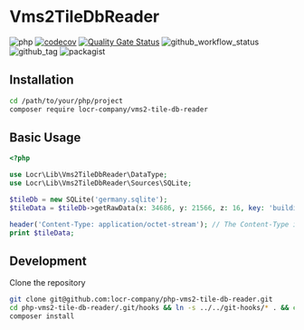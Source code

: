 # Vms2TileDbReader

![php](https://img.shields.io/badge/php-%3E%3D%208.1-8892BF.svg)
[![codecov](https://codecov.io/gh/locr-company/php-vms2-tile-db-reader/graph/badge.svg?token=920M72RYI9)](https://codecov.io/gh/locr-company/php-vms2-tile-db-reader)
[![Quality Gate Status](https://sonarcloud.io/api/project_badges/measure?project=locr-company_php-vms2-tile-db-reader&metric=alert_status)](https://sonarcloud.io/summary/new_code?id=locr-company_php-vms2-tile-db-reader)
![github_workflow_status](https://img.shields.io/github/actions/workflow/status/locr-company/php-vms2-tile-db-reader/php-8.1.yml)
![github_tag](https://img.shields.io/github/v/tag/locr-company/php-vms2-tile-db-reader)
![packagist](https://img.shields.io/packagist/v/locr-company/vms2-tile-db-reader)

## Installation

```bash
cd /path/to/your/php/project
composer require locr-company/vms2-tile-db-reader
```

## Basic Usage

```php
<?php

use Locr\Lib\Vms2TileDbReader\DataType;
use Locr\Lib\Vms2TileDbReader\Sources\SQLite;

$tileDb = new SQLite('germany.sqlite');
$tileData = $tileDb->getRawData(x: 34686, y: 21566, z: 16, key: 'building', value: '*', type: DataType::Polygons);

header('Content-Type: application/octet-stream'); // The Content-Type is required for the Web-App.
print $tileData;
```

## Development

Clone the repository

```bash
git clone git@github.com:locr-company/php-vms2-tile-db-reader.git
cd php-vms2-tile-db-reader/.git/hooks && ln -s ../../git-hooks/* . && cd ../..
composer install
```